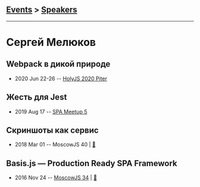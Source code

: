 ## [Events](../README.md) > [Speakers](../speakers.md)
---

# Сергей Мелюков

## Webpack в дикой природе
- 2020 Jun 22-26 -- [HolyJS 2020 Piter](https://youtu.be/qKz9YAeKYMs)    
## Жесть для Jest
- 2019 Aug 17 -- [SPA Meetup 5](https://www.youtube.com/watch?v=8_6Kuo5jFpU)    
## Скриншоты как сервис​
- 2018 Mar 01 -- MoscowJS 40  | [:notebook:](https://cloud.mail.ru/public/6ww5/gNyR9rpVx)  
## Basis.js — Production Ready SPA Framework
- 2016 Nov 24 -- [MoscowJS 34](https://www.youtube.com/watch?v=2b2ap0VEBhA)  | [:notebook:](http://www.slideshare.net/moscowjs/basisjs-production-ready-spa-framework)  
